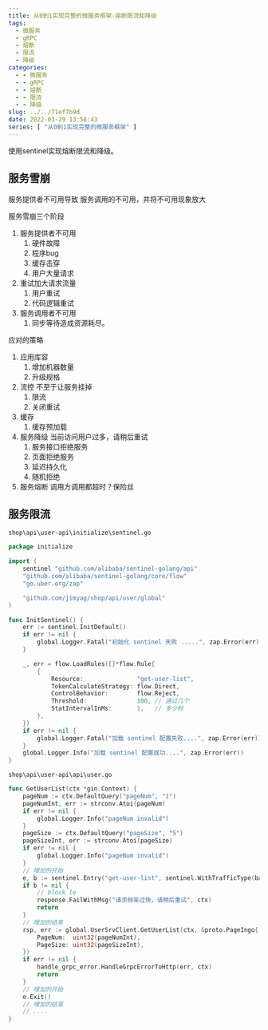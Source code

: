 ```yaml
---
title: 从0到1实现完整的微服务框架-熔断限流和降级
tags:
  - 微服务
  - gRPC
  - 熔断
  - 限流
  - 降级
categories:
  - - 微服务
  - - gRPC
  - - 熔断
  - - 限流
  - - 降级
slug: ../../71ef7b9d
date: 2022-03-29 13:58:43
series: [ "从0到1实现完整的微服务框架" ] 
---
```


使用sentinel实现熔断限流和降级。

<!--more-->

## 服务雪崩

服务提供者不可用导致 服务调用的不可用，并将不可用现象放大

服务雪崩三个阶段

1. 服务提供者不可用
   1. 硬件故障
   2. 程序bug
   3. 缓存击穿
   4. 用户大量请求
2. 重试加大请求流量
   1. 用户重试
   2. 代码逻辑重试
3. 服务调用者不可用
   1. 同步等待造成资源耗尽。

应对的策略

1. 应用库容
   1. 增加机器数量
   2. 升级规格
2. 流控  不至于让服务挂掉
   1. 限流
   2. 关闭重试
3. 缓存
   1. 缓存预加载
4. 服务降级  当前访问用户过多，请稍后重试
   1. 服务接口拒绝服务
   2. 页面拒绝服务
   3. 延迟持久化
   4. 随机拒绝
5. 服务熔断 调用方调用都超时？保险丝 

## 服务限流

`shop\api\user-api\initialize\sentinel.go`

```go
package initialize

import (
	sentinel "github.com/alibaba/sentinel-golang/api"
	"github.com/alibaba/sentinel-golang/core/flow"
	"go.uber.org/zap"

	"github.com/jimyag/shop/api/user/global"
)

func InitSentinel() {
	err := sentinel.InitDefault()
	if err != nil {
		global.Logger.Fatal("初始化 sentinel 失败 .....", zap.Error(err))
	}

	_, err = flow.LoadRules([]*flow.Rule{
		{
			Resource:               "get-user-list",
			TokenCalculateStrategy: flow.Direct,
			ControlBehavior:        flow.Reject,
			Threshold:              100, // 通过几个
			StatIntervalInMs:       1,   // 多少秒
		},
	})
	if err != nil {
		global.Logger.Fatal("加载 sentinel 配置失败....", zap.Error(err))
	}
	global.Logger.Info("加载 sentinel 配置成功....", zap.Error(err))
}
```

`shop\api\user-api\api\user.go`

```go
func GetUserList(ctx *gin.Context) {
	pageNum := ctx.DefaultQuery("pageNum", "1")
	pageNumInt, err := strconv.Atoi(pageNum)
	if err != nil {
		global.Logger.Info("pageNum invalid")
	}
	pageSize := ctx.DefaultQuery("pageSize", "5")
	pageSizeInt, err := strconv.Atoi(pageSize)
	if err != nil {
		global.Logger.Info("pageNum invalid")
	}
    // 增加的开始
	e, b := sentinel.Entry("get-user-list", sentinel.WithTrafficType(base.Inbound))
	if b != nil {
		// block le
		response.FailWithMsg("请求频率过快，请稍后重试", ctx)
		return
	}
    // 增加的结束
	rsp, err := global.UserSrvClient.GetUserList(ctx, &proto.PageIngo{
		PageNum:  uint32(pageNumInt),
		PageSize: uint32(pageSizeInt),
	})
	if err != nil {
		handle_grpc_error.HandleGrpcErrorToHttp(err, ctx)
		return
	}
    // 增加的开始
    e.Exit()
    // 增加的结束
    // ....
}
```





